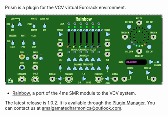 Prism is a plugin for the VCV virtual Eurorack environment.

![All](./doc/all.jpg)

* [Rainbow](https://github.com/AmalgamatedHarmonics/Prism/wiki/Rainbow), a port of the 4ms SMR module to the VCV system.

The latest release is 1.0.2. It is available through the [Plugin Manager](https://vcvrack.com/plugins.html). You can contact us at amalgamatedharmonics@outlook.com. 

